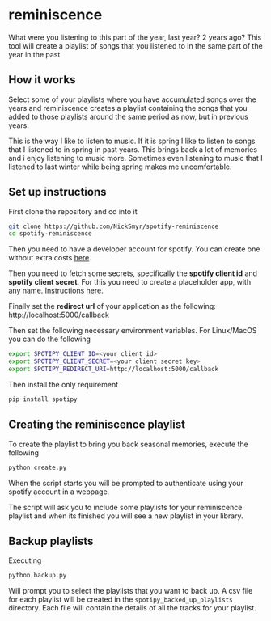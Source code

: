 # reminiscence

What were you listening to this part of the year, last year? 2 years ago? This tool will create a playlist of songs that you listened to in the same part of the year in the past.


## How it works

Select some of your playlists where you have accumulated songs over the years and reminiscence creates a playlist containing the songs that you added to those playlists around the same period as now, but in previous years.


This is the way I like to listen to music. If it is spring I like to listen to songs that I listened to in spring in past years. This brings back a lot of memories and i enjoy listening to music more. Sometimes even listening to music that I listened to last winter while being spring makes me uncomfortable.

## Set up instructions

First clone the repository and cd into it

```sh
git clone https://github.com/NickSmyr/spotify-reminiscence
cd spotify-reminiscence
```

Then you need to have a developer account for spotify. You can create one without extra costs [here](https://developer.spotify.com). 

Then you need to fetch some secrets, specifically the **spotify client id** and **spotify client secret**. For this you need to create a placeholder app, with any name. Instructions [here](https://support.heateor.com/get-spotify-client-id-client-secret/). 

Finally set the **redirect url** of your application as the following: http://localhost:5000/callback

Then set the following necessary environment variables. For Linux/MacOS you can do the following 

```sh
export SPOTIPY_CLIENT_ID=<your client id>
export SPOTIPY_CLIENT_SECRET=<your client secret key>
export SPOTIPY_REDIRECT_URI=http://localhost:5000/callback
```

Then install the only requirement
```sh
pip install spotipy
```

## Creating the reminiscence playlist

To create the playlist to bring you back seasonal memories, execute the following 

```sh
python create.py
```

When the script starts you will be prompted to authenticate using your spotify account in a webpage.

The script will ask you to include some playlists for your reminiscence playlist and when its finished you will see a new playlist in your library.


## Backup playlists

Executing 

```sh
python backup.py
```

Will prompt you to select the playlists that you want to back up. A csv file for each playlist will be created in the `spotipy_backed_up_playlists` directory. Each file will contain the details of all the tracks for your playlist.